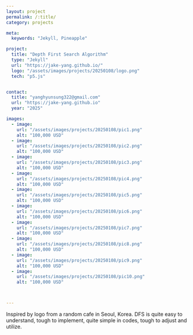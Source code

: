 ```yaml
---
layout: project
permalink: /:title/
category: projects

meta:
  keywords: "Jekyll, Pineapple"

project:
  title: "Depth First Search Algorithm"
  type: "Jekyll"
  url: "https://jake-yang.github.io/"
  logo: "/assets/images/projects/20250108/logo.png"
  tech: "p5.js"


contact:
  title: "yanghyunsung322@gmail.com"
  url: "https://jake-yang.github.io"
  year: "2025"

images:
  - image:
    url: "/assets/images/projects/20250108/pic1.png"
    alt: "100,000 USD"
  - image:
    url: "/assets/images/projects/20250108/pic2.png"
    alt: "100,000 USD"
  - image:
    url: "/assets/images/projects/20250108/pic3.png"
    alt: "100,000 USD"
  - image:
    url: "/assets/images/projects/20250108/pic4.png"
    alt: "100,000 USD"
  - image:
    url: "/assets/images/projects/20250108/pic5.png"
    alt: "100,000 USD"
  - image:
    url: "/assets/images/projects/20250108/pic6.png"
    alt: "100,000 USD"
  - image:
    url: "/assets/images/projects/20250108/pic7.png"
    alt: "100,000 USD"
  - image:
    url: "/assets/images/projects/20250108/pic8.png"
    alt: "100,000 USD"
  - image:
    url: "/assets/images/projects/20250108/pic9.png"
    alt: "100,000 USD"
  - image:
    url: "/assets/images/projects/20250108/pic10.png"
    alt: "100,000 USD"



---
```


Inspired by logo from a random cafe in Seoul, Korea. DFS is quite easy to understand, tough to implement, quite simple in codes, tough to adjust and utilize.


